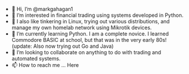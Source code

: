- 👋 Hi, I’m @markgahagan1
- 👀 I’m interested in financial trading using systems developed in Python.
- 👀 I also like tinkering in Linux, trying out various distributions, and manage my own homelab network using Mikrotik devices.
- 👀 I’m currently learning Python. I am a complete novice. I learned Commodore BASIC at school, but that was in the very early 80s! (update: Also now trying out Go and Java)
- 💞️ I’m looking to collaborate on anything to do with trading and automated systems.
- 📫 How to reach me ... Here

<!---
markgahagan1/markgahagan1 is a ✨ special ✨ repository because its `README.md` (this file) appears on your GitHub profile.
You can click the Preview link to take a look at your changes.
--->
